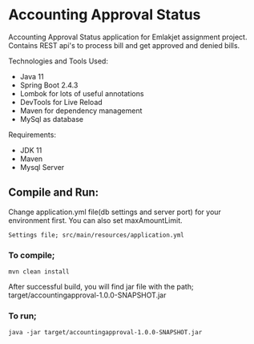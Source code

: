 
# Accounting Approval Status
Accounting Approval Status  application for Emlakjet assignment project.  
Contains REST api's to process bill and get approved and denied bills.

Technologies and Tools Used:
- Java 11
- Spring Boot 2.4.3
- Lombok for lots of useful annotations
- DevTools for Live Reload
- Maven for dependency management
- MySql as database

Requirements:
- JDK 11
- Maven
- Mysql Server

## Compile and Run:
Change application.yml file(db settings and server port) for your environment first. You can also set maxAmountLimit.

    Settings file; src/main/resources/application.yml  

### To compile;
    mvn clean install  
After successful build, you will find jar file with the path; target/accountingapproval-1.0.0-SNAPSHOT.jar

### To run;
    java -jar target/accountingapproval-1.0.0-SNAPSHOT.jar
